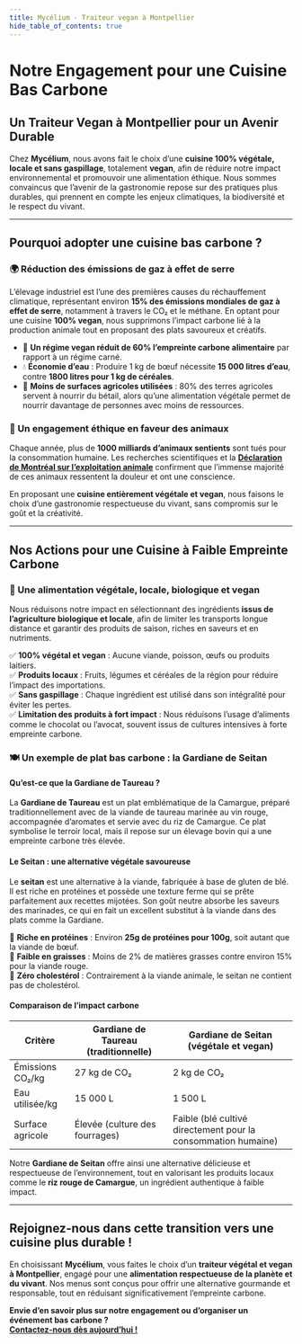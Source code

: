 ```yaml
---
title: Mycélium · Traiteur vegan à Montpellier
hide_table_of_contents: true
---
```

# Notre Engagement pour une Cuisine Bas Carbone

## Un Traiteur Vegan à Montpellier pour un Avenir Durable

Chez **Mycélium**, nous avons fait le choix d’une **cuisine 100% végétale, locale et sans gaspillage**, totalement **vegan**, afin de réduire notre impact environnemental et promouvoir une alimentation éthique. Nous sommes convaincus que l’avenir de la gastronomie repose sur des pratiques plus durables, qui prennent en compte les enjeux climatiques, la biodiversité et le respect du vivant.

---

## Pourquoi adopter une cuisine bas carbone ?

### 🌍 Réduction des émissions de gaz à effet de serre

L’élevage industriel est l’une des premières causes du réchauffement climatique, représentant environ **15% des émissions mondiales de gaz à effet de serre**, notamment à travers le CO₂ et le méthane. En optant pour une cuisine **100% vegan**, nous supprimons l’impact carbone lié à la production animale tout en proposant des plats savoureux et créatifs.

- 🌱 **Un régime vegan réduit de 60% l’empreinte carbone alimentaire** par rapport à un régime carné.
- 💧 **Économie d’eau** : Produire 1 kg de bœuf nécessite **15 000 litres d’eau**, contre **1800 litres pour 1 kg de céréales**.
- 🌾 **Moins de surfaces agricoles utilisées** : 80% des terres agricoles servent à nourrir du bétail, alors qu’une alimentation végétale permet de nourrir davantage de personnes avec moins de ressources.

### 🐾 Un engagement éthique en faveur des animaux

Chaque année, plus de **1000 milliards d’animaux sentients** sont tués pour la consommation humaine. Les recherches scientifiques et la **[Déclaration de Montréal sur l’exploitation animale](https://greea.ca/nouvelles-fr/declaration-de-montreal-sur-lexploitation-animale/)** confirment que l’immense majorité de ces animaux ressentent la douleur et ont une conscience. 

En proposant une **cuisine entièrement végétale et vegan**, nous faisons le choix d’une gastronomie respectueuse du vivant, sans compromis sur le goût et la créativité.

---

## Nos Actions pour une Cuisine à Faible Empreinte Carbone

### 🌿 Une alimentation végétale, locale, biologique et vegan

Nous réduisons notre impact en sélectionnant des ingrédients **issus de l’agriculture biologique et locale**, afin de limiter les transports longue distance et garantir des produits de saison, riches en saveurs et en nutriments.

✅ **100% végétal et vegan** : Aucune viande, poisson, œufs ou produits laitiers.  
✅ **Produits locaux** : Fruits, légumes et céréales de la région pour réduire l’impact des importations.  
✅ **Sans gaspillage** : Chaque ingrédient est utilisé dans son intégralité pour éviter les pertes.  
✅ **Limitation des produits à fort impact** : Nous réduisons l’usage d’aliments comme le chocolat ou l’avocat, souvent issus de cultures intensives à forte empreinte carbone.

### 🍽️ Un exemple de plat bas carbone : la Gardiane de Seitan

#### Qu’est-ce que la Gardiane de Taureau ?

La **Gardiane de Taureau** est un plat emblématique de la Camargue, préparé traditionnellement avec de la viande de taureau marinée au vin rouge, accompagnée d’aromates et servie avec du riz de Camargue. Ce plat symbolise le terroir local, mais il repose sur un élevage bovin qui a une empreinte carbone très élevée.

#### Le Seitan : une alternative végétale savoureuse

Le **seitan** est une alternative à la viande, fabriquée à base de gluten de blé. Il est riche en protéines et possède une texture ferme qui se prête parfaitement aux recettes mijotées. Son goût neutre absorbe les saveurs des marinades, ce qui en fait un excellent substitut à la viande dans des plats comme la Gardiane.

🔸 **Riche en protéines** : Environ **25g de protéines pour 100g**, soit autant que la viande de bœuf.  
🔸 **Faible en graisses** : Moins de 2% de matières grasses contre environ 15% pour la viande rouge.  
🔸 **Zéro cholestérol** : Contrairement à la viande animale, le seitan ne contient pas de cholestérol.  

#### Comparaison de l’impact carbone

| **Critère**             | **Gardiane de Taureau (traditionnelle)** | **Gardiane de Seitan (végétale et vegan)** |
|--------------------|---------------------------------|--------------------------------|
| Émissions CO₂/kg | 27 kg de CO₂                   | 2 kg de CO₂                   |
| Eau utilisée/kg   | 15 000 L                      | 1 500 L                        |
| Surface agricole  | Élevée (culture des fourrages) | Faible (blé cultivé directement pour la consommation humaine) |

Notre **Gardiane de Seitan** offre ainsi une alternative délicieuse et respectueuse de l’environnement, tout en valorisant les produits locaux comme le **riz rouge de Camargue**, un ingrédient authentique à faible impact.

---

## Rejoignez-nous dans cette transition vers une cuisine plus durable !

En choisissant **Mycélium**, vous faites le choix d’un **traiteur végétal et vegan à Montpellier**, engagé pour une **alimentation respectueuse de la planète et du vivant**. Nos menus sont conçus pour offrir une alternative gourmande et responsable, tout en réduisant significativement l’empreinte carbone.

**Envie d’en savoir plus sur notre engagement ou d’organiser un événement bas carbone ?**  
**[Contactez-nous dès aujourd’hui !](/contact)**

